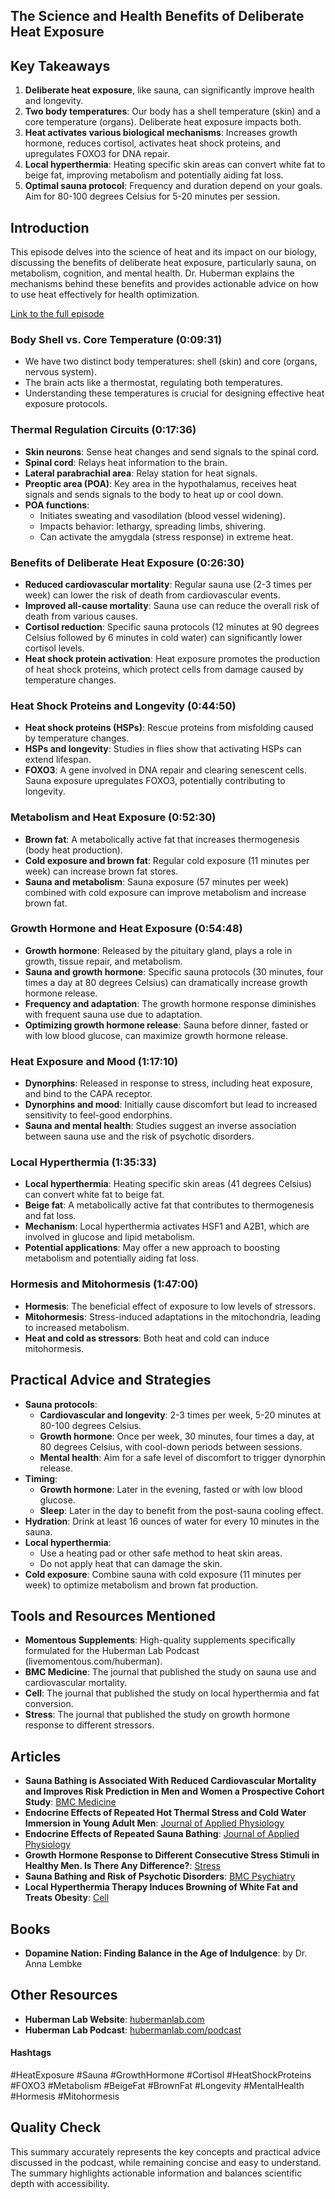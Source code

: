 ## The Science and Health Benefits of Deliberate Heat Exposure

## Key Takeaways
1. **Deliberate heat exposure**, like sauna, can significantly improve health and longevity.
2. **Two body temperatures**: Our body has a shell temperature (skin) and a core temperature (organs). Deliberate heat exposure impacts both.
3. **Heat activates various biological mechanisms**: Increases growth hormone, reduces cortisol, activates heat shock proteins, and upregulates FOXO3 for DNA repair. 
4. **Local hyperthermia**: Heating specific skin areas can convert white fat to beige fat, improving metabolism and potentially aiding fat loss.
5. **Optimal sauna protocol**: Frequency and duration depend on your goals. Aim for 80-100 degrees Celsius for 5-20 minutes per session.

## Introduction
This episode delves into the science of heat and its impact on our biology, discussing the benefits of deliberate heat exposure, particularly sauna, on metabolism, cognition, and mental health. Dr. Huberman explains the mechanisms behind these benefits and provides actionable advice on how to use heat effectively for health optimization.

[Link to the full episode](https://www.youtube.com/watch?v=EQ3GjpGq5Y8)

### Body Shell vs. Core Temperature (0:09:31)
- We have two distinct body temperatures: shell (skin) and core (organs, nervous system).
- The brain acts like a thermostat, regulating both temperatures.
- Understanding these temperatures is crucial for designing effective heat exposure protocols.

### Thermal Regulation Circuits (0:17:36)
- **Skin neurons**: Sense heat changes and send signals to the spinal cord.
- **Spinal cord**: Relays heat information to the brain.
- **Lateral parabrachial area**: Relay station for heat signals.
- **Preoptic area (POA)**:  Key area in the hypothalamus, receives heat signals and sends signals to the body to heat up or cool down.
- **POA functions**: 
    - Initiates sweating and vasodilation (blood vessel widening).
    - Impacts behavior: lethargy, spreading limbs, shivering.
    - Can activate the amygdala (stress response) in extreme heat.

### Benefits of Deliberate Heat Exposure (0:26:30)
- **Reduced cardiovascular mortality**: Regular sauna use (2-3 times per week) can lower the risk of death from cardiovascular events.
- **Improved all-cause mortality**: Sauna use can reduce the overall risk of death from various causes.
- **Cortisol reduction**: Specific sauna protocols (12 minutes at 90 degrees Celsius followed by 6 minutes in cold water) can significantly lower cortisol levels.
- **Heat shock protein activation**: Heat exposure promotes the production of heat shock proteins, which protect cells from damage caused by temperature changes.

### Heat Shock Proteins and Longevity (0:44:50)
- **Heat shock proteins (HSPs)**: Rescue proteins from misfolding caused by temperature changes.
- **HSPs and longevity**: Studies in flies show that activating HSPs can extend lifespan.
- **FOXO3**: A gene involved in DNA repair and clearing senescent cells. Sauna exposure upregulates FOXO3, potentially contributing to longevity.

### Metabolism and Heat Exposure (0:52:30)
- **Brown fat**: A metabolically active fat that increases thermogenesis (body heat production).
- **Cold exposure and brown fat**: Regular cold exposure (11 minutes per week) can increase brown fat stores.
- **Sauna and metabolism**:  Sauna exposure (57 minutes per week) combined with cold exposure can improve metabolism and increase brown fat.

### Growth Hormone and Heat Exposure (0:54:48)
- **Growth hormone**: Released by the pituitary gland, plays a role in growth, tissue repair, and metabolism.
- **Sauna and growth hormone**:  Specific sauna protocols (30 minutes, four times a day at 80 degrees Celsius) can dramatically increase growth hormone release.
- **Frequency and adaptation**: The growth hormone response diminishes with frequent sauna use due to adaptation.
- **Optimizing growth hormone release**: Sauna before dinner, fasted or with low blood glucose, can maximize growth hormone release.

### Heat Exposure and Mood (1:17:10)
- **Dynorphins**: Released in response to stress, including heat exposure, and bind to the CAPA receptor.
- **Dynorphins and mood**:  Initially cause discomfort but lead to increased sensitivity to feel-good endorphins.
- **Sauna and mental health**:  Studies suggest an inverse association between sauna use and the risk of psychotic disorders.

### Local Hyperthermia (1:35:33)
- **Local hyperthermia**: Heating specific skin areas (41 degrees Celsius) can convert white fat to beige fat.
- **Beige fat**: A metabolically active fat that contributes to thermogenesis and fat loss.
- **Mechanism**: Local hyperthermia activates HSF1 and A2B1, which are involved in glucose and lipid metabolism.
- **Potential applications**:  May offer a new approach to boosting metabolism and potentially aiding fat loss.

### Hormesis and Mitohormesis (1:47:00)
- **Hormesis**: The beneficial effect of exposure to low levels of stressors.
- **Mitohormesis**:  Stress-induced adaptations in the mitochondria, leading to increased metabolism.
- **Heat and cold as stressors**: Both heat and cold can induce mitohormesis.

## Practical Advice and Strategies
- **Sauna protocols**:  
    - **Cardiovascular and longevity**: 2-3 times per week, 5-20 minutes at 80-100 degrees Celsius.
    - **Growth hormone**: Once per week, 30 minutes, four times a day, at 80 degrees Celsius, with cool-down periods between sessions.
    - **Mental health**: Aim for a safe level of discomfort to trigger dynorphin release.
- **Timing**:  
    - **Growth hormone**: Later in the evening, fasted or with low blood glucose.
    - **Sleep**:  Later in the day to benefit from the post-sauna cooling effect.
- **Hydration**: Drink at least 16 ounces of water for every 10 minutes in the sauna.
- **Local hyperthermia**:  
    - Use a heating pad or other safe method to heat skin areas.
    - Do not apply heat that can damage the skin.
- **Cold exposure**: Combine sauna with cold exposure (11 minutes per week) to optimize metabolism and brown fat production.

## Tools and Resources Mentioned
- **Momentous Supplements**: High-quality supplements specifically formulated for the Huberman Lab Podcast (livemomentous.com/huberman).
- **BMC Medicine**: The journal that published the study on sauna use and cardiovascular mortality.
- **Cell**:  The journal that published the study on local hyperthermia and fat conversion.
- **Stress**: The journal that published the study on growth hormone response to different stressors.

## Articles
- **Sauna Bathing is Associated With Reduced Cardiovascular Mortality and Improves Risk Prediction in Men and Women a Prospective Cohort Study**: [BMC Medicine](https://pubmed.ncbi.nlm.nih.gov/29506537/)
- **Endocrine Effects of Repeated Hot Thermal Stress and Cold Water Immersion in Young Adult Men**: [Journal of Applied Physiology](https://journals.physiology.org/doi/full/10.1152/japplphysiol.00538.2020)
- **Endocrine Effects of Repeated Sauna Bathing**: [Journal of Applied Physiology](https://journals.physiology.org/doi/full/10.1152/japplphysiol.00491.1985)
- **Growth Hormone Response to Different Consecutive Stress Stimuli in Healthy Men. Is There Any Difference?**: [Stress](https://pubmed.ncbi.nlm.nih.gov/27325098/)
- **Sauna Bathing and Risk of Psychotic Disorders**: [BMC Psychiatry](https://pubmed.ncbi.nlm.nih.gov/29848570/)
- **Local Hyperthermia Therapy Induces Browning of White Fat and Treats Obesity**: [Cell](https://www.cell.com/cell/fulltext/S0092-8674(22)00173-9) 

## Books
- **Dopamine Nation: Finding Balance in the Age of Indulgence**: by Dr. Anna Lembke

## Other Resources
- **Huberman Lab Website**: [hubermanlab.com](https://hubermanlab.com)
- **Huberman Lab Podcast**: [hubermanlab.com/podcast](https://hubermanlab.com/podcast)

#### Hashtags  
#HeatExposure #Sauna #GrowthHormone #Cortisol #HeatShockProteins #FOXO3 #Metabolism #BeigeFat #BrownFat #Longevity #MentalHealth #Hormesis #Mitohormesis

## Quality Check
This summary accurately represents the key concepts and practical advice discussed in the podcast, while remaining concise and easy to understand. The summary highlights actionable information and balances scientific depth with accessibility. 
